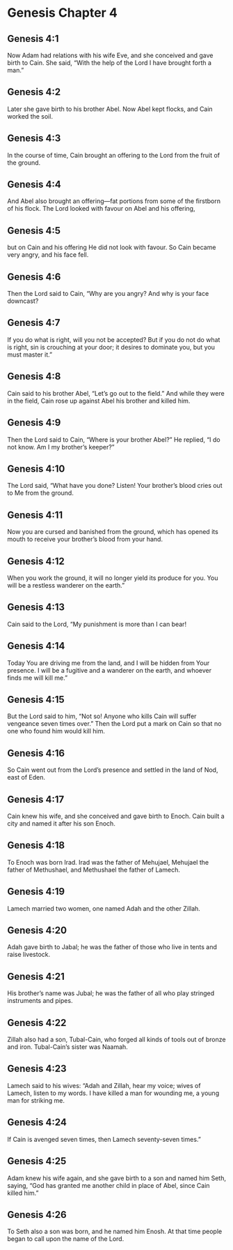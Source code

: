 # Genesis Chapter 4

## Genesis 4:1
Now Adam had relations with his wife Eve, and she conceived and gave birth to Cain. She said, “With the help of the Lord I have brought forth a man.”

## Genesis 4:2
Later she gave birth to his brother Abel. Now Abel kept flocks, and Cain worked the soil.

## Genesis 4:3
In the course of time, Cain brought an offering to the Lord from the fruit of the ground.

## Genesis 4:4
And Abel also brought an offering—fat portions from some of the firstborn of his flock. The Lord looked with favour on Abel and his offering,

## Genesis 4:5
but on Cain and his offering He did not look with favour. So Cain became very angry, and his face fell.

## Genesis 4:6
Then the Lord said to Cain, “Why are you angry? And why is your face downcast?

## Genesis 4:7
If you do what is right, will you not be accepted? But if you do not do what is right, sin is crouching at your door; it desires to dominate you, but you must master it.”

## Genesis 4:8
Cain said to his brother Abel, “Let’s go out to the field.” And while they were in the field, Cain rose up against Abel his brother and killed him.

## Genesis 4:9
Then the Lord said to Cain, “Where is your brother Abel?” He replied, “I do not know. Am I my brother’s keeper?”

## Genesis 4:10
The Lord said, “What have you done? Listen! Your brother’s blood cries out to Me from the ground.

## Genesis 4:11
Now you are cursed and banished from the ground, which has opened its mouth to receive your brother’s blood from your hand.

## Genesis 4:12
When you work the ground, it will no longer yield its produce for you. You will be a restless wanderer on the earth.”

## Genesis 4:13
Cain said to the Lord, “My punishment is more than I can bear!

## Genesis 4:14
Today You are driving me from the land, and I will be hidden from Your presence. I will be a fugitive and a wanderer on the earth, and whoever finds me will kill me.”

## Genesis 4:15
But the Lord said to him, “Not so! Anyone who kills Cain will suffer vengeance seven times over.” Then the Lord put a mark on Cain so that no one who found him would kill him.

## Genesis 4:16
So Cain went out from the Lord’s presence and settled in the land of Nod, east of Eden.

## Genesis 4:17
Cain knew his wife, and she conceived and gave birth to Enoch. Cain built a city and named it after his son Enoch.

## Genesis 4:18
To Enoch was born Irad. Irad was the father of Mehujael, Mehujael the father of Methushael, and Methushael the father of Lamech.

## Genesis 4:19
Lamech married two women, one named Adah and the other Zillah.

## Genesis 4:20
Adah gave birth to Jabal; he was the father of those who live in tents and raise livestock.

## Genesis 4:21
His brother’s name was Jubal; he was the father of all who play stringed instruments and pipes.

## Genesis 4:22
Zillah also had a son, Tubal-Cain, who forged all kinds of tools out of bronze and iron. Tubal-Cain’s sister was Naamah.

## Genesis 4:23
Lamech said to his wives: “Adah and Zillah, hear my voice; wives of Lamech, listen to my words. I have killed a man for wounding me, a young man for striking me.

## Genesis 4:24
If Cain is avenged seven times, then Lamech seventy-seven times.”

## Genesis 4:25
Adam knew his wife again, and she gave birth to a son and named him Seth, saying, “God has granted me another child in place of Abel, since Cain killed him.”

## Genesis 4:26
To Seth also a son was born, and he named him Enosh. At that time people began to call upon the name of the Lord.

